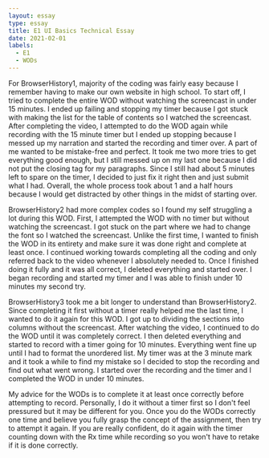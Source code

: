 ```yaml
---
layout: essay
type: essay
title: E1 UI Basics Technical Essay
date: 2021-02-01
labels:
  - E1
  - WODs
---
```


For BrowserHistory1, majority of the coding was fairly easy because I remember having to make our own website in high school. To start off, I tried to complete the entire WOD without watching the screencast in under 15 minutes. I ended up failing and stopping my timer because I got stuck with making the list for the table of contents so I watched the screencast. After completing the video, I attempted to do the WOD again while recording with the 15 minute timer but I ended up stopping because I messed up my narration and started the recording and timer over. A part of me wanted to be mistake-free and perfect. It took me two more tries to get everything good enough, but I still messed up on my last one because I did not put the closing tag for my paragraphs. Since I still had about 5 minutes left to spare on the timer, I decided to just fix it right then and just submit what I had. Overall, the whole process took about 1 and a half hours because I would get distracted by other things in the midst of starting over.

BrowserHistory2 had more complex codes so I found my self struggling a lot during this WOD. First, I attempted the WOD with no timer but without watching the screencast. I got stuck on the part where we had to change the font so I watched the screencast. Unlike the first time, I wanted to finish the WOD in its entirety and make sure it was done right and complete at least once. I continued working towards completing all the coding and only referred back to the video whenever I absolutely needed to. Once I finished doing it fully and it was all correct, I deleted everything and started over. I began recording and started my timer and I was able to finish under 10 minutes my second try.

BrowserHistory3 took me a bit longer to understand than BrowserHistory2. Since completing it first without a timer really helped me the last time, I wanted to do it again for this WOD. I got up to dividing the sections into columns without the screencast. After watching the video, I continued to do the WOD until it was completely correct. I then deleted everything and started to record with a timer going for 10 minutes. Everything went fine up until I had to format the unordered list. My timer was at the 3 minute mark and it took a while to find my mistake so I decided to stop the recording and find out what went wrong. I started over the recording and the timer and I completed the WOD in under 10 minutes.

My advice for the WODs is to complete it at least once correctly before attempting to record. Personally, I do it without a timer first so I don't feel pressured but it may be different for you. Once you do the WODs correctly one time and believe you fully grasp the concept of the assignment, then try to attempt it again. If you are really confident, do it again with the timer counting down with the Rx time while recording so you won't have to retake if it is done correctly.
